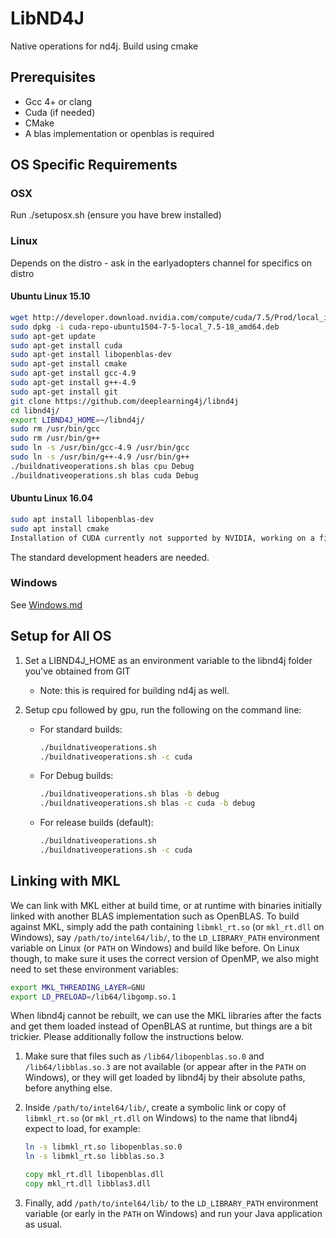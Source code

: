 # LibND4J

Native operations for nd4j. Build using cmake

## Prerequisites

* Gcc 4+ or clang
* Cuda (if needed)
* CMake
* A blas implementation or openblas is required

## OS Specific Requirements

### OSX

Run ./setuposx.sh (ensure you have brew installed)

### Linux

Depends on the distro - ask in the earlyadopters channel for specifics
on distro

#### Ubuntu Linux 15.10

```bash
wget http://developer.download.nvidia.com/compute/cuda/7.5/Prod/local_installers/cuda-repo-ubuntu1504-7-5-local_7.5-18_amd64.deb
sudo dpkg -i cuda-repo-ubuntu1504-7-5-local_7.5-18_amd64.deb
sudo apt-get update
sudo apt-get install cuda
sudo apt-get install libopenblas-dev
sudo apt-get install cmake
sudo apt-get install gcc-4.9
sudo apt-get install g++-4.9
sudo apt-get install git
git clone https://github.com/deeplearning4j/libnd4j
cd libnd4j/
export LIBND4J_HOME=~/libnd4j/
sudo rm /usr/bin/gcc
sudo rm /usr/bin/g++
sudo ln -s /usr/bin/gcc-4.9 /usr/bin/gcc
sudo ln -s /usr/bin/g++-4.9 /usr/bin/g++
./buildnativeoperations.sh blas cpu Debug
./buildnativeoperations.sh blas cuda Debug
```
#### Ubuntu Linux 16.04

```bash
sudo apt install libopenblas-dev
sudo apt install cmake
Installation of CUDA currently not supported by NVIDIA, working on a fix... 
```

The standard development headers are needed.

### Windows

See [Windows.md](windows.md)

## Setup for All OS

1. Set a LIBND4J_HOME as an environment variable to the libnd4j folder you've obtained from GIT
     *  Note: this is required for building nd4j as well.

2. Setup cpu followed by gpu, run the following on the command line:
     * For standard builds:
    
        ```bash
        ./buildnativeoperations.sh
        ./buildnativeoperations.sh -c cuda
        ```
        
     * For Debug builds:
     
        ```bash
        ./buildnativeoperations.sh blas -b debug
        ./buildnativeoperations.sh blas -c cuda -b debug
        ```
        
     * For release builds (default):
     
        ```bash
        ./buildnativeoperations.sh
        ./buildnativeoperations.sh -c cuda
        ```

## Linking with MKL

We can link with MKL either at build time, or at runtime with binaries initially linked with another BLAS implementation such as OpenBLAS. To build against MKL, simply add the path containing `libmkl_rt.so` (or `mkl_rt.dll` on Windows), say `/path/to/intel64/lib/`, to the `LD_LIBRARY_PATH` environment variable on Linux (or `PATH` on Windows) and build like before. On Linux though, to make sure it uses the correct version of OpenMP, we also might need to set these environment variables:

```bash
export MKL_THREADING_LAYER=GNU
export LD_PRELOAD=/lib64/libgomp.so.1
```

When libnd4j cannot be rebuilt, we can use the MKL libraries after the facts and get them loaded instead of OpenBLAS at runtime, but things are a bit trickier. Please additionally follow the instructions below.

1. Make sure that files such as `/lib64/libopenblas.so.0` and `/lib64/libblas.so.3` are not available (or appear after in the `PATH` on Windows), or they will get loaded by libnd4j by their absolute paths, before anything else.

2. Inside `/path/to/intel64/lib/`, create a symbolic link or copy of `libmkl_rt.so` (or `mkl_rt.dll` on Windows) to the name that libnd4j expect to load, for example:

    ```bash
    ln -s libmkl_rt.so libopenblas.so.0
    ln -s libmkl_rt.so libblas.so.3
    ```

    ```cmd
    copy mkl_rt.dll libopenblas.dll
    copy mkl_rt.dll libblas3.dll
    ```

3. Finally, add `/path/to/intel64/lib/` to the `LD_LIBRARY_PATH` environment variable (or early in the `PATH` on Windows) and run your Java application as usual.

